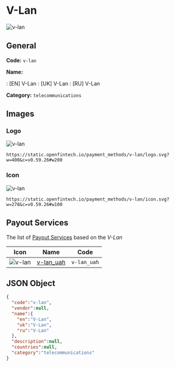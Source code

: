 
# V-Lan 
![v-lan](https://static.openfintech.io/payment_methods/v-lan/logo.svg?w=400&c=v0.59.26#w200)  

## General 
**Code:** `v-lan` 
 
**Name:** 
 
:	[EN] V-Lan 
:	[UK] V-Lan 
:	[RU] V-Lan 
 
**Category:** `telecommunications` 
 

## Images 

### Logo 
![v-lan](https://static.openfintech.io/payment_methods/v-lan/logo.svg?w=400&c=v0.59.26#w200)  

```
https://static.openfintech.io/payment_methods/v-lan/logo.svg?w=400&c=v0.59.26#w200
```  

### Icon 
![v-lan](https://static.openfintech.io/payment_methods/v-lan/icon.svg?w=278&c=v0.59.26#w100)  

```
https://static.openfintech.io/payment_methods/v-lan/icon.svg?w=278&c=v0.59.26#w100
```  

## Payout Services 
 
The list of [Payout Services](/payout-services/) based on the _V-Lan_ 

|Icon|Name|Code| 
|:---:|:---:|:---:| 
|![v-lan](https://static.openfintech.io/payout_methods/v-lan/icon.png?w=278&c=v0.59.26#w40) |[v-lan_uah](/payout-services/v-lan_uah/)|`v-lan_uah`| 
 

## JSON Object 

```json
{
  "code":"v-lan",
  "vendor":null,
  "name":{
    "en":"V-Lan",
    "uk":"V-Lan",
    "ru":"V-Lan"
  },
  "description":null,
  "countries":null,
  "category":"telecommunications"
}
```  

